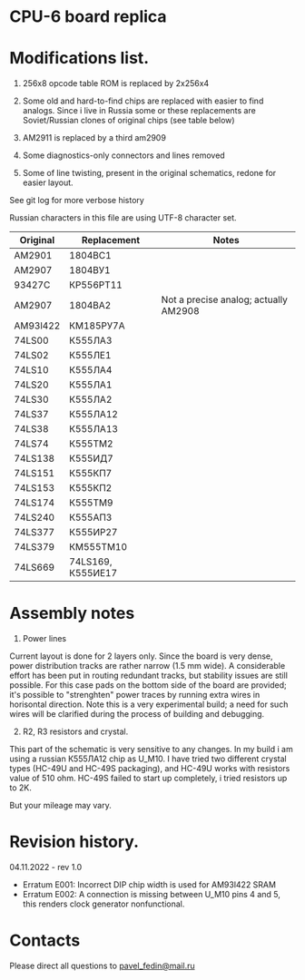 # CPU-6 board replica

# Modifications list.

1. 256x8 opcode table ROM is replaced by 2x256x4

2. Some old and hard-to-find chips are replaced with easier to find analogs.
Since i live in Russia some or these replacements are Soviet/Russian clones of
original chips (see table below)

3. AM2911 is replaced by a third am2909

4. Some diagnostics-only connectors and lines removed

5. Some of line twisting, present in the original schematics, redone for easier layout.

See git log for more verbose history

Russian characters in this file are using UTF-8 character set.

|Original       |Replacement            |Notes					|
|---------------|-----------------------|---------------------------------------|
|AM2901		|1804ВС1		|					|
|AM2907		|1804ВУ1		|					|
|93427C		|КР556РТ11		|					|
|AM2907		|1804BA2		|Not a precise analog; actually AM2908	|
|AM93l422	|КМ185РУ7А		|					|
|74LS00		|К555ЛА3		|					|
|74LS02		|К555ЛЕ1		|					|
|74LS10		|К555ЛА4		|					|
|74LS20		|К555ЛА1		|					|
|74LS30		|К555ЛА2		|					|
|74LS37		|К555ЛА12		|					|
|74LS38		|К555ЛА13		|					|
|74LS74		|К555ТМ2		|					|
|74LS138	|К555ИД7		|					|
|74LS151	|К555КП7		|					|
|74LS153	|К555КП2		|					|
|74LS174	|К555ТМ9		|					|
|74LS240	|К555АП3		|					|
|74LS377	|К555ИР27		|					|
|74LS379	|КМ555ТМ10		|					|
|74LS669	|74LS169, К555ИЕ17	|					|

# Assembly notes

1. Power lines

Current layout is done for 2 layers only. Since the board is very dense, power distribution tracks 
are rather narrow (1.5 mm wide). A considerable effort has been put in routing redundant tracks,
but stability issues are still possible. For this case pads on the bottom side of the board are
provided; it's possible to "strenghten" power traces by running extra wires in horisontal
direction. Note this is a very experimental build; a need for such wires will be clarified during
the process of building and debugging.

2. R2, R3 resistors and crystal.

This part of the schematic is very sensitive to any changes. In my build i am using a russian
К555ЛА12 chip as U_M10. I have tried two different crystal types (HC-49U and HC-49S packaging),
and HC-49U works with resistors value of 510 ohm. HC-49S failed to start up completely, i tried
resistors up to 2K.

But your mileage may vary.

# Revision history.

04.11.2022 - rev 1.0

* Erratum E001: Incorrect DIP chip width is used for AM93l422 SRAM
* Erratum E002: A connection is missing between U_M10 pins 4 and 5, this renders clock generator nonfunctional.

# Contacts

Please direct all questions to pavel_fedin@mail.ru
